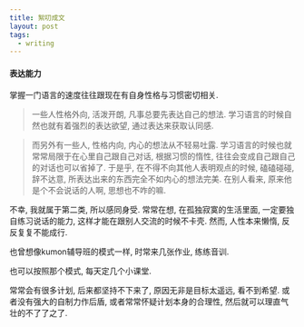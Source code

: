 ```yaml
---
title: 絮叨成文
layout: post
tags:
  - writing
---
```


#### 表达能力

掌握一门语言的速度往往跟现在有自身性格与习惯密切相关.

> 一些人性格外向, 活泼开朗, 凡事总要先表达自己的想法. 学习语言的时候自然也就有着强烈的表达欲望, 通过表达来获取认同感.

> 而另外有一些人, 性格内向, 内心的想法从不轻易吐露. 学习语言的时候也就常常局限于在心里自己跟自己对话, 根据习惯的惰性, 往往会变成自己跟自己的对话也可以省掉了. 于是乎, 在不得不向其他人表明观点的时候, 磕磕碰碰, 辞不达意, 所表达出来的东西完全不如内心的想法完美. 在别人看来, 原来他是个不会说话的人啊, 思想也不咋的嘛.

不幸, 我就属于第二类, 所以感同身受. 常常在想, 在孤独寂寞的生活里面, 一定要独自练习说话的能力, 这样才能在跟别人交流的时候不卡壳. 然而, 人性本来懒惰, 反反复复不能成行.

也曾想像kumon辅导班的模式一样, 时常来几张作业, 练练音训.

也可以按照那个模式, 每天定几个小课堂. 

常常会有很多计划, 后来都坚持不下来了, 原因无非是目标太遥远, 看不到希望. 或者没有强大的自制力作后盾, 或者常常怀疑计划本身的合理性, 然后就可以理直气壮的不了了之了.
